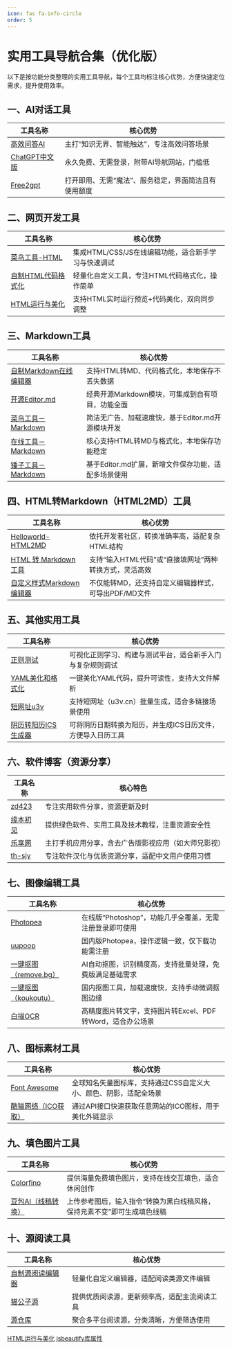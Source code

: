 ```yaml
---
icon: fas fa-info-circle
order: 5
---
```

# 实用工具导航合集（优化版）
以下是按功能分类整理的实用工具导航，每个工具均标注核心优势，方便快速定位需求，提升使用效率。


## 一、AI对话工具
| 工具名称 | 核心优势 |
|----------|----------|
| [高效问答AI](https://zaiwen.xueban.org.cn/chat/working-edition) | 主打“知识无界、智能触达”，专注高效问答场景 |
| [ChatGPT中文版](https://codenews.cc/chatgpt) | 永久免费、无需登录，附带AI导航网站，门槛低 |
| [Free2gpt](https://chat10.free2gpt.xyz/) | 打开即用、无需“魔法”、服务稳定，界面简洁且有使用额度 |


## 二、网页开发工具
| 工具名称 | 核心优势 |
|----------|----------|
| [菜鸟工具-HTML](https://www.jyshare.com/front-end/61/) | 集成HTML/CSS/JS在线编辑功能，适合新手学习与快速调试 |
| [自制HTML代码格式化](https://hincom.github.io/tool/code.html) | 轻量化自定义工具，专注HTML代码格式化，操作简单 |
| [HTML运行与美化](https://codebeautify.org/htmlviewer) | 支持HTML实时运行预览+代码美化，双向同步调整 |


## 三、Markdown工具
| 工具名称 | 核心优势 |
|----------|----------|
| [自制Markdown在线编辑器](https://hincom.github.io/tool/Markdown.html) | 支持HTML转MD、代码格式化，本地保存不丢失数据 |
| [开源Editor.md](https://pandao.github.io/editor.md/) | 经典开源Markdown模块，可集成到自有项目，功能全面 |
| [菜鸟工具－Markdown](https://www.jyshare.com/front-end/712/) | 简洁无广告、加载速度快，基于Editor.md开源模块开发 |
| [在线工具－Markdown](https://tool.lu/markdown/) | 核心支持HTML转MD与格式化，本地保存功能稳定 |
| [锤子工具－Markdown](https://www.toolhelper.cn/Code/Markdown) | 基于Editor.md扩展，新增文件保存功能，适配多场景使用 |


## 四、HTML转Markdown（HTML2MD）工具
| 工具名称 | 核心优势 |
|----------|----------|
| [Helloworld-HTML2MD](https://www.helloworld.net/html2md) | 依托开发者社区，转换准确率高，适配复杂HTML结构 |
| [HTML 转 Markdown 工具](https://devtool.tech/html-md) | 支持“输入HTML代码”或“直接填网址”两种转换方式，灵活高效 |
| [自定义样式Markdown编辑器](https://md.weiyan.cc/) | 不仅能转MD，还支持自定义编辑器样式，可导出PDF/MD文件 |


## 五、其他实用工具
| 工具名称 | 核心优势 |
|----------|----------|
| [正则测试](https://regexr-cn.com/) | 可视化正则学习、构建与测试平台，适合新手入门与复杂规则调试 |
| [YAML美化和格式化](https://www.ol-tools.com/yaml-viewer) | 一键美化YAML代码，提升可读性，支持大文件解析 |
| [短网址u3v](https://www.sojson.com/dwz/batch.html) | 支持短网址（u3v.cn）批量生成，适合多链接场景使用 |
| [阴历转阳历ICS生成器](https://dgithub.xyz/tool/ics.html) | 可将阴历日期转换为阳历，并生成ICS日历文件，方便导入日历工具 |


## 六、软件博客（资源分享）
| 工具名称 | 核心特色 |
|----------|----------|
| [zd423](https://www.423down.com) | 专注实用软件分享，资源更新及时 |
| [缘本初见](http://www.52ybcj.com/) | 提供绿色软件、实用工具及技术教程，注重资源安全性 |
| [乐享网](https://www.lxapk.com/) | 主打手机应用分享，含去广告版影视应用（如大师兄影视） |
| [th-sjy](http://www.th-sjy.com/) | 专注软件汉化与优质资源分享，适配中文用户使用习惯 |


## 七、图像编辑工具
| 工具名称 | 核心优势 |
|----------|----------|
| [Photopea](https://www.photopea.com/) | 在线版“Photoshop”，功能几乎全覆盖，无需注册登录即可使用 |
| [uupoop](https://www.uupoop.com/) | 国内版Photopea，操作逻辑一致，仅下载功能需注册 |
| [一键抠图（remove.bg）](https://www.remove.bg/zh) | AI自动抠图，识别精度高，支持批量处理，免费版满足基础需求 |
| [一键抠图（koukoutu）](https://www.koukoutu.com/removebgtool/all) | 国内抠图工具，加载速度快，支持手动微调抠图边缘 |
| [白描OCR](https://web.baimiaoapp.com/) | 高精度图片转文字，支持图片转Excel、PDF转Word，适合办公场景 |


## 八、图标素材工具
| 工具名称 | 核心优势 |
|----------|----------|
| [Font Awesome](https://fontawesome.com) | 全球知名矢量图标库，支持通过CSS自定义大小、颜色、阴影，适配全场景 |
| [酷猫网络（ICO获取）](https://ico.kucat.cn/) | 通过API接口快速获取任意网站的ICO图标，用于美化外链显示 |


## 九、填色图片工具
| 工具名称 | 核心优势 |
|----------|----------|
| [Colorfino](https://colorfino.com/zh/) | 提供海量免费填色图片，支持在线交互填色，适合休闲创作 |
| [豆包AI（线稿转换）](https://www.doubao.com/chat/create-image) | 上传参考图后，输入指令“转换为黑白线稿风格，保持元素不变”即可生成填色线稿 |


## 十、源阅读工具
| 工具名称 | 核心优势 |
|----------|----------|
| [自制源阅读编辑器](https://dgithub.xyz/tool/yuedu.html) | 轻量化自定义编辑器，适配阅读类源文件编辑 |
| [猫公子源](https://yuedu.miaogongzi.net/gx.html) | 提供优质阅读源，更新频率高，适配主流阅读工具 |
| [源仓库](https://www.yckceo.com/yuedu/shuyuan/index.html) | 聚合多平台阅读源，分类清晰，方便筛选使用 |

[HTML运行与美化](https://codebeautify.org/htmlviewer "HTML运行与美化")
[jsbeautify库属性](https://blog.csdn.net/u012732909/article/details/121791340 "jsbeautify库属性")
